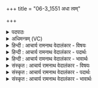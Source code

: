 +++
title = "06-3_1551 अधा त्वम्"

+++
<details><summary>पदपाठः</summary>

अ꣡ध꣢꣯। त्वम्। हि। नः꣣। क꣡रः꣢꣯। वि꣡श्वाः꣢꣯। अ꣣स्म꣡भ्य꣢म्। सु꣣क्षितीः꣢। सु꣣। क्षितीः꣢। वा꣡ज꣢꣯द्रविणसः। वा꣡ज꣢꣯। द्र꣣विणसः। गि꣡रः꣢꣯। १५५१।
</details>

<details><summary>अधिमन्त्रम् (VC)</summary>

- अग्निः
- उशना काव्यः
- गायत्री
- षड्जः
</details>

<details><summary>हिन्दी : आचार्य रामनाथ वेदालंकार - विषयः</summary>

अगले मन्त्र में परमात्मा से प्रार्थना है।
</details>

<details><summary>हिन्दी : आचार्य रामनाथ वेदालंकार - पदार्थः</summary>

पदार्थान्वय -  हे अग्ने ! हे विश्वनायक जगदीश ! (अध) अब (त्वं हि) आप (नः) हमारी (विश्वाः गिरः) सब वाणियों को (अस्मभ्यम्) हमारे लिए (सुक्षितीः) उत्तम निवास देनेवाली और (वाजद्रविणसः) बल रूप धन से युक्त अर्थात् बलवती (करः) कर दो ॥३॥
</details>

<details><summary>हिन्दी : आचार्य रामनाथ वेदालंकार - भावार्थः</summary>

भावार्थ -  श्रद्धा के साथ परमात्मा की उपासना करने से ऐसा वाणी का बल पाया जा सकता है,जो श्रोताओं के मन पर प्रभाव उत्पन्न करे ॥३॥
</details>

<details><summary>संस्कृत : आचार्य रामनाथ वेदालंकार - विषयः</summary>

अथ परमात्मानं प्रार्थयते।
</details>

<details><summary>संस्कृत : आचार्य रामनाथ वेदालंकार - पदार्थः</summary>

पदार्थान्वय -  हे अग्ने ! हे विश्वनायक जगदीश ! (अध) अथ (त्वं हि) त्वं किल (नः) अस्माकम् (विश्वाः) गिरः सर्वाः वाचः (अस्मभ्यम्) अस्मदर्थम् (सुक्षितीः) सुनिवासप्रदाः, (वाजद्रविणसः) वाजो बलमेव द्रविणः धनं यासां ताश्च (करः) कुरु[करः इति करोतेर्लेटि मध्यमैकवचने रूपम्]॥३॥
</details>

<details><summary>संस्कृत : आचार्य रामनाथ वेदालंकार - भावार्थः</summary>

भावार्थ -  श्रद्धया परमात्मोपासनेन तादृशं वाग्बलं प्राप्तुं शक्यते यच्छ्रोतॄणां मनसि प्रभावं जनयेत् ॥३॥
</details>